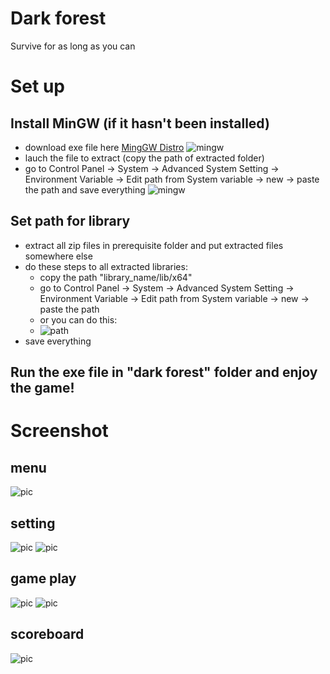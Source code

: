 # Dark forest
Survive for as long as you can


# Set up
## Install MinGW (if it hasn't been installed)
- download exe file here [MingGW Distro](https://nuwen.net/mingw.html)
![mingw](prerequisite/mingw/mingw1.png)
- lauch the file to extract (copy the path of extracted folder)
- go to Control Panel -> System -> Advanced System Setting -> Environment Variable -> Edit path from System variable -> new -> paste the path and save everything
![mingw](prerequisite/mingw/mingw2.jpg)
## Set path for library
- extract all zip files in prerequisite folder and put extracted files somewhere else
- do these steps to all extracted libraries:
  + copy the path "library_name/lib/x64"
  + go to Control Panel -> System -> Advanced System Setting -> Environment Variable -> Edit path from System variable -> new -> paste the path
  + or you can do this: 
  + ![path](prerequisite/lib.png)
- save everything
## Run the exe file in "dark forest" folder and enjoy the game!


# Screenshot
## menu
![pic](screenshots/img1.png)
## setting
![pic](screenshots/img2.png)
![pic](screenshots/img6.png)
## game play
![pic](screenshots/img8.png)
![pic](screenshots/img10.png)
## scoreboard
![pic](screenshots/img12.png)

